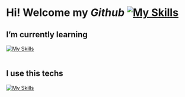 # Hi! Welcome my *Github*  [![My Skills](https://skillicons.dev/icons?i=github&theme=light)](https://skillicons.dev)

## I’m currently learning <br>

[![My Skills](https://skillicons.dev/icons?i=cs,dotnet&theme=light)](https://skillicons.dev)<br><br>

## I use this techs <br>
[![My Skills](https://skillicons.dev/icons?i=java,cpp,rabbitmq&theme=light)](https://skillicons.dev)<br><br>


<!--
<div align="center">
<img src="https://komarev.com/ghpvc/?username=enesgurel&&style=flat-square" align="center" />
</div>  
  ![image](https://img.shields.io/badge/rabbitmq-%23FF6600.svg?&style=for-the-badge&logo=rabbitmq&logoColor=white)



- 🔭 I’m currently working on ...
- 🌱 I’m currently learning ...
- 👯 I’m looking to collaborate on ...
- 🤔 I’m looking for help with ...
- 💬 Ask me about ...
- 📫 How to reach me: ...
- 😄 Pronouns: ...
- ⚡ Fun fact: ...
-->
